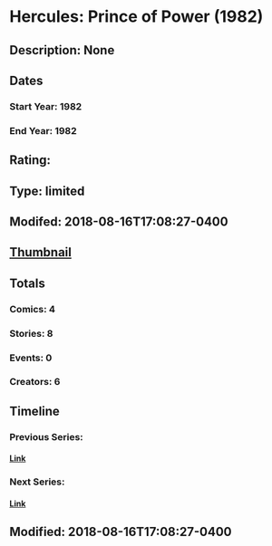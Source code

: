 # Hercules: Prince of Power (1982)
## Description: None
## Dates
### Start Year: 1982
### End Year: 1982
## Rating: 
## Type: limited
## Modifed: 2018-08-16T17:08:27-0400
## [Thumbnail](http://i.annihil.us/u/prod/marvel/i/mg/9/e0/5b75e7bf9e503.jpg)
## Totals
### Comics: 4
### Stories: 8
### Events: 0
### Creators: 6
## Timeline
### Previous Series: 
#### [Link]()
### Next Series: 
#### [Link]()
## Modified: 2018-08-16T17:08:27-0400